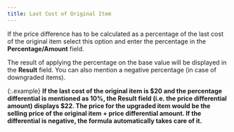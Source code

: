 ```yaml
---
title: Last Cost of Original Item
---
```



If the price difference has to be calculated as a percentage of the  last cost of the original item select this option and enter the percentage  in the **Percentage/Amount** field.


The result of applying the percentage on the base value will be displayed  in the **Result** field. You can also  mention a negative percentage (in case of downgraded items).


{:.example}
**If the last cost of the original item is $20  and the percentage differential is mentioned as 10%, the **Result**  field (i.e. the price differential amount) displays $22. The price for  the upgraded item would be the selling price of the original item + price  differential amount. If the differential is negative, the formula automatically  takes care of it.**
